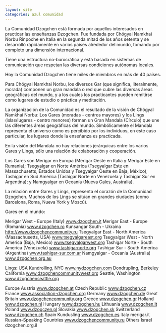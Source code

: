 ```yaml
---
layout: site
categories: azul comunidad
---
```

La Comunidad Dzogchen está formada por aquellos interesados en practicar las enseñanzas Dzogchen. Fue fundada por Chögyal Namkhai Norbu Rinpoche en Italia en la segunda mitad de los años setenta y se desarrolló rápidamente en varios países alrededor del mundo, tomando por completo una dimensión internacional.

Tiene una estructura no-burocrática y está basada en sistemas de comunicación que respetan las diversas condiciones autónomas locales. 

Hoy la Comunidad Dzogchen tiene miles de miembros en más de 40 países.

Para Chögyal Namkhai Norbu, los diversos Gar (que significa, literalmente, morada) componen un gran mandala o red que cubre las diversas áreas geográficas del mundo, y a los cuales los practicantes pueden remitirse como   lugares de estudio o práctica y meditación.

La organización de la Comunidad es el resultado de la visión de Chögyal Namkhai Norbu: Los Gares (moradas - centros mayores) y los Lings (islas/lugares - centro menores) forman un Gran Mandala (Círculo) que une las diferentes áreas geográficas del mundo. Simbólicamente el Mandala representa el universo como es percibido por los individuos, en este caso particular, los lugares donde la enseñanza es practicada.

En la visión del Mandala no hay relaciones jerárquicas entre los varios Gares y Lings, sólo una relación de colaboración y cooperación.

Los Gares son Merigar en Europa (Merigar Oeste en Italia y Merigar Este en Rumania); Tsegyalgar en Norte América (Tsegyalgar Este en Massachusetts, Estados Unidos y Tsegyalgar Oeste en Baja, México); Tashigar en Sud América (Tashigar Norte en Venezuela y Tashigar Sur en Argentina); y Namgyalgar en Oceanía (Nueva Gales, Australia).

La relación entre  Gares y Lings, representa el corazón de la Comunidad Dzogchen. Muchos de los Lings se sitúan en grandes ciudades (como Barcelona, Roma, Nueva York y Moscú).

 
Gares en el mundo:

Merigar West - Europe (Italy) www.dzogchen.it
Merigar East - Europe (Romania) www.dzogchen.ro
Kunsangar South - Ukraina http://www.dzogchencommunity.ru
Tsegyalgar East - North America (Massachusetts, USA) www.tsegyalgareast.org
Tsegyalgar West - North America (Baja, Mexico) www.tsegyalgarwest.org
Tashigar Norte - South America (Venezuela) www.tashigarnorte.org
Tashigar Sur - South America (Argentina) www.tashigar-sur.com.ar
Namgyalgar - Oceania (Australia) www.dzogchen.org.au
 
Lings:
USA
	Kundrolling, NYC www.nydzogchen.com
	Dondrupling, Berkeley California www.dzogchencommunitywest.org
	Seattle, Washington www.dzogchenseattle.org
	 
Europe
	Austria www.dzogchen.at
	Czech Republic www.dzogchen.cz
	France www.association-dzogchen.org
	Germany www.dzogchen.de
	Great Britain www.dzogchencommunity.org
	Greece www.dzogchen.gr
	Holland www.dzogchen.nl
	Hungary www.dzogchen.hu
	Lithuania www.dzogchen.lt
	Poland www.dzogczen.pl
	Slovakia www.dzogchen.sk
	Switzerland www.dzogchen.ch
	Spain Kundusling www.dzogchen.es
	Italy merigar.it
	Russian-Speaking Countries www.dzogchencommunity.ru
Others
	Israel dzogchen.org.il